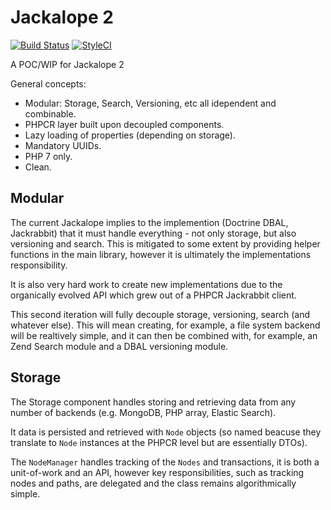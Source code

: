 Jackalope 2
===========

[![Build Status](https://travis-ci.org/jackalope2/jackalope2.svg?branch=master)](https://travis-ci.org/jackalope2/jackalope2)
[![StyleCI](https://styleci.io/repos/<repo-id>/shield)](https://styleci.io/repos/<repo-id>)

A POC/WIP for Jackalope 2

General concepts:

- Modular: Storage, Search, Versioning, etc all idependent and combinable.
- PHPCR layer built upon decoupled components.
- Lazy loading of properties (depending on storage).
- Mandatory UUIDs.
- PHP 7 only.
- Clean.

## Modular

The current Jackalope implies to the implemention (Doctrine DBAL, Jackrabbit)
that it must handle everything - not only storage, but also versioning and
search. This is mitigated to some extent by providing helper functions in the
main library, however it is ultimately the implementations responsibility.

It is also very hard work to create new implementations due to the organically
evolved API which grew out of a PHPCR Jackrabbit client.

This second iteration will fully decouple storage, versioning, search (and
whatever else). This will mean creating, for example, a file system backend
will be realtively simple, and it can then be combined with, for example, an
Zend Search module and a DBAL versioning module.

## Storage

The Storage component handles storing and retrieving data from any number of
backends (e.g. MongoDB, PHP array, Elastic Search).

It data is persisted and retrieved with ``Node`` objects (so named beacuse
they translate to ``Node`` instances at the PHPCR level but are essentially
DTOs).

The ``NodeManager`` handles tracking of the ``Nodes`` and transactions, it
is both a unit-of-work and an API, however key responsibilities, such as
tracking nodes and paths,  are delegated and the class remains
algorithmically simple.
